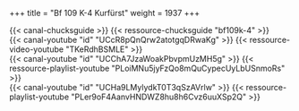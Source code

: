 +++
title = "Bf 109 K-4 Kurfürst"
weight = 1937
+++

<div class="contenu"> <!-- Chuck's guide //-->
{{< canal-chucksguide >}}
{{< ressource-chucksguide "bf109k-4" >}}
</div>

<div class="contenu"> <!-- Reflected Simulations//-->
{{< canal-youtube "id" "UCcR8pQnQrw2atotgqDRwaKg" >}}
{{< ressource-video-youtube "TKeRdhBSMLE" >}}
</div>

<div class="contenu"> <!-- Bunyap Sims //-->
{{< canal-youtube "id" "UCChA7JzaWoakPbvpmUzMH5g" >}}
{{< ressource-playlist-youtube "PLoiMNu5jyFzQo8mQuCypecUyLbUSnmoRs" >}}
</div>

<div class="contenu"> <!-- Matt Waggner //-->
{{< canal-youtube "id" "UCHa9LMylydkT0T3qSzAVrlw" >}}
{{< ressource-playlist-youtube "PLer9oF4AanvHNDWZ8hu8h6Cvz6uuXSp2Q" >}}
</div>

